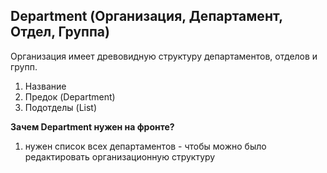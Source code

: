 ## Department (Организация, Департамент, Отдел, Группа)

Организация имеет древовидную структуру департаментов, отделов и групп.

1. Название
2. Предок (Department)
3. Подотделы (List<Department>)
   

**Зачем Department нужен на фронте?**
1) нужен список всех департаментов - чтобы можно было редактировать организационную структуру
